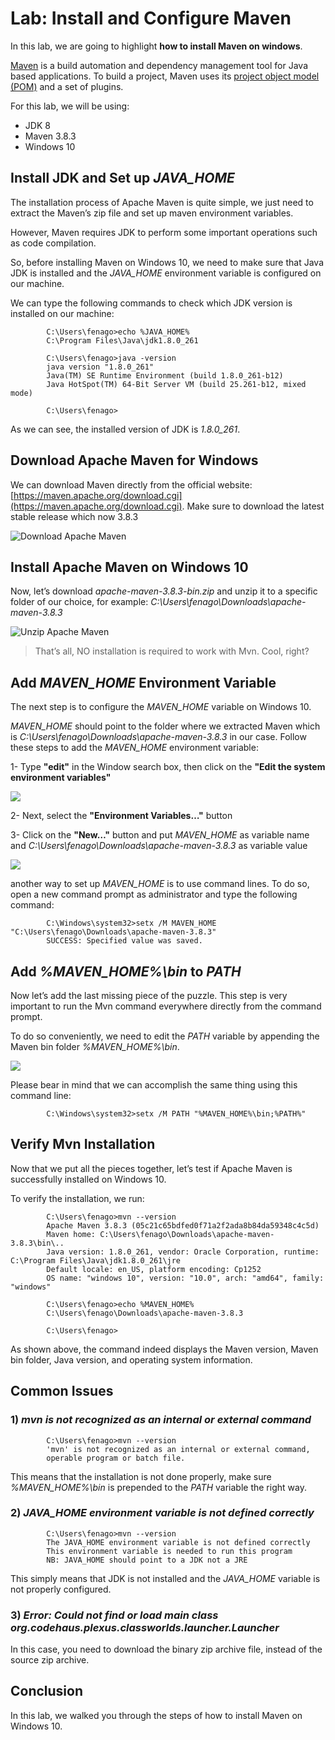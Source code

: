 

Lab: Install and Configure Maven
==================================


In this lab, we are going to highlight **how to install Maven on windows**.

[Maven](https://maven.apache.org/) is a build automation and
dependency management tool for Java based applications. To build a
project, Maven uses its [project object model
(POM)](https://maven.apache.org/guides/introduction/introduction-to-the-pom.html)
and a set of plugins.

For this lab, we will be using:

-   JDK 8
-   Maven 3.8.3
-   Windows 10

Install JDK and Set up *JAVA\_HOME*
-----------------------------------

The installation process of Apache Maven is quite simple, we just need
to extract the Maven’s zip file and set up maven environment variables.

However, Maven requires JDK to perform some important operations such as
code compilation.

So, before installing Maven on Windows 10, we need to make sure that
Java JDK is installed and the *JAVA\_HOME* environment variable is
configured on our machine.


We can type the following commands to check which JDK version is
installed on our machine:

        
            C:\Users\fenago>echo %JAVA_HOME%
            C:\Program Files\Java\jdk1.8.0_261

            C:\Users\fenago>java -version
            java version "1.8.0_261"
            Java(TM) SE Runtime Environment (build 1.8.0_261-b12)
            Java HotSpot(TM) 64-Bit Server VM (build 25.261-b12, mixed mode)

            C:\Users\fenago>
        

As we can see, the installed version of JDK is *1.8.0\_261*.

Download Apache Maven for Windows
---------------------------------

We can download Maven directly from the official website:
[https://maven.apache.org/download.cgi](https://maven.apache.org/download.cgi).
Make sure to download the latest stable release which now 3.8.3

![Download Apache Maven](./images/download-maven-for-windows.png)

Install Apache Maven on Windows 10
----------------------------------

Now, let’s download *apache-maven-3.8.3-bin.zip* and unzip it to a
specific folder of our choice, for example:
*C:\\Users\\fenago\\Downloads\\apache-maven-3.8.3*

![Unzip Apache Maven](./images/unzip-apache-maven.jpg)

> That’s all, NO installation is required to work with Mvn. Cool, right?

Add *MAVEN\_HOME* Environment Variable
--------------------------------------

The next step is to configure the *MAVEN\_HOME* variable on Windows 10.

*MAVEN\_HOME* should point to the folder where we extracted Maven which
is *C:\\Users\\fenago\\Downloads\\apache-maven-3.8.3* in our case. Follow these
steps to add the *MAVEN\_HOME* environment variable:

1- Type **"edit"** in the Window search box, then click on the **"Edit
the system environment variables"**

![](./images/maven-environment-variable-step-1.jpg)

2- Next, select the **"Environment Variables…"** button

3- Click on the **"New…"** button and put *MAVEN\_HOME* as variable name
and *C:\\Users\\fenago\\Downloads\\apache-maven-3.8.3* as variable value

![](./images/maven-environment-variable-step-2.jpg)

another way to set up *MAVEN\_HOME* is to use command lines. To do so,
open a new command prompt as administrator and type the following
command:

        
            C:\Windows\system32>setx /M MAVEN_HOME "C:\Users\fenago\Downloads\apache-maven-3.8.3"
            SUCCESS: Specified value was saved.
        

Add *%MAVEN\_HOME%\\bin* to *PATH*
----------------------------------

Now let’s add the last missing piece of the puzzle. This step is very
important to run the Mvn command everywhere directly from the command
prompt.

To do so conveniently, we need to edit the *PATH* variable by appending
the Maven bin folder *%MAVEN\_HOME%\\bin*.

![](./images/add-maven-bin-to-path.jpg)

Please bear in mind that we can accomplish the same thing using this
command line:

        
            C:\Windows\system32>setx /M PATH "%MAVEN_HOME%\bin;%PATH%"
        

Verify Mvn Installation
-----------------------

Now that we put all the pieces together, let’s test if Apache Maven is
successfully installed on Windows 10.

To verify the installation, we run:

        
            C:\Users\fenago>mvn --version
            Apache Maven 3.8.3 (05c21c65bdfed0f71a2f2ada8b84da59348c4c5d)
            Maven home: C:\Users\fenago\Downloads\apache-maven-3.8.3\bin\..
            Java version: 1.8.0_261, vendor: Oracle Corporation, runtime: C:\Program Files\Java\jdk1.8.0_261\jre
            Default locale: en_US, platform encoding: Cp1252
            OS name: "windows 10", version: "10.0", arch: "amd64", family: "windows"

            C:\Users\fenago>echo %MAVEN_HOME%
            C:\Users\fenago\Downloads\apache-maven-3.8.3

            C:\Users\fenago>
        

As shown above, the command indeed displays the Maven version, Maven bin
folder, Java version, and operating system information.

Common Issues
-------------

### 1) *mvn is not recognized as an internal or external command*

        
            C:\Users\fenago>mvn --version
            'mvn' is not recognized as an internal or external command,
            operable program or batch file.
        

This means that the installation is not done properly, make sure
*%MAVEN\_HOME%\\bin* is prepended to the *PATH* variable the right way.

### 2) *JAVA\_HOME environment variable is not defined correctly*

        
            C:\Users\fenago>mvn --version
            The JAVA_HOME environment variable is not defined correctly
            This environment variable is needed to run this program
            NB: JAVA_HOME should point to a JDK not a JRE
        

This simply means that JDK is not installed and the *JAVA\_HOME*
variable is not properly configured.

### 3) *Error: Could not find or load main class org.codehaus.plexus.classworlds.launcher.Launcher*

In this case, you need to download the binary zip archive file, instead of the source zip archive.

Conclusion
----------

In this lab, we walked you through the steps of how to install Maven on Windows 10.
